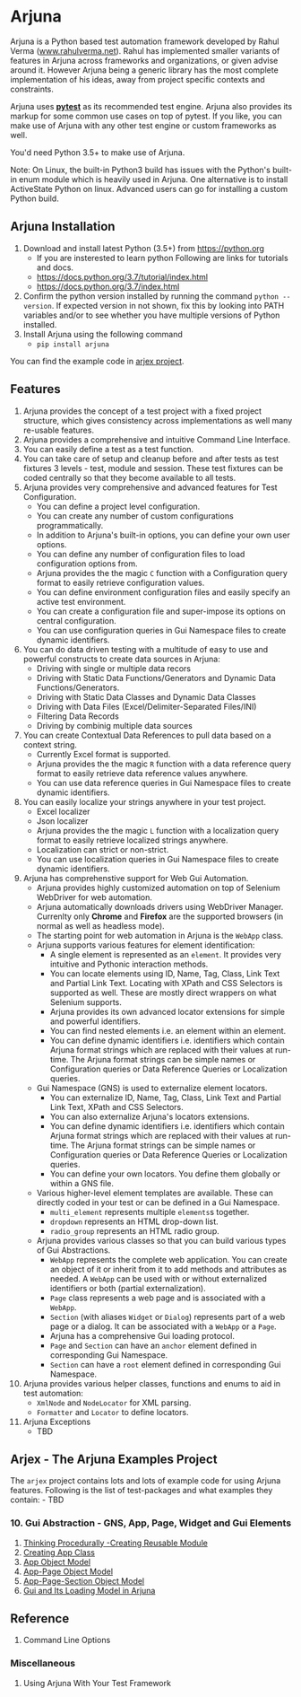 # Arjuna

Arjuna is a Python based test automation framework developed by Rahul Verma (www.rahulverma.net). Rahul has implemented smaller variants of features in Arjuna across frameworks and organizations, or given advise around it. However Arjuna being a generic library has the most complete implementation of his ideas, away from project specific contexts and constraints.

Arjuna uses **[pytest](https://docs.pytest.org/en/latest/)** as its recommended test engine. Arjuna also provides its markup for some common use cases on top of pytest. If you like, you can make use of Arjuna with any other test engine or custom frameworks as well.

You'd need Python 3.5+ to make use of Arjuna.

Note: On Linux, the built-in Python3 build has issues with the Python's built-in enum module which is heavily used in Arjuna. One alternative is to install ActiveState Python on linux. Advanced users can go for installing a custom Python build.

## Arjuna Installation

1. Download and install latest Python (3.5+) from https://python.org
    * If you are insterested to learn python Following are links for tutorials and docs.
    + https://docs.python.org/3.7/tutorial/index.html
    + https://docs.python.org/3.7/index.html
2. Confirm the python version installed by running the command `python --version`. If expected version in not shown, fix this by looking into PATH variables and/or to see whether you have multiple versions of Python installed.
3. Install Arjuna using the following command
    * `pip install arjuna`

You can find the example code in [arjex project](https://github.com/rahul-verma/arjuna/tree/master/arjuna-samples/arjex).

## Features
1. Arjuna provides the concept of a test project with a fixed project structure, which gives consistency across implementations as well many re-usable features.
2. Arjuna provides a comprehensive and intuitive Command Line Interface.
3. You can easily define a test as a test function.
4. You can take care of setup and cleanup before and after tests as test fixtures 3 levels - test, module and session. These test fixtures can be coded centrally so that they become available to all tests.
5. Arjuna provides very comprehensive and advanced features for Test Configuration.
    - You can define a project level configuration.
    - You can create any number of custom configurations programmatically.
    - In addition to Arjuna's built-in options, you can define your own user options.
    - You can define any number of configuration files to load configuration options from.
    - Arjuna provides the the magic `C` function with a Configuration query format to easily retrieve configuration values.
    - You can define environment configuration files and easily specify an active test environment.
    - You can create a configuration file and super-impose its options on central configuration.
    - You can use configuration queries in Gui Namespace files to create dynamic identifiers.
6. You can do data driven testing with a multitude of easy to use and powerful constructs to create data sources in Arjuna:
    - Driving with single or multiple data recors
    - Driving with Static Data Functions/Generators and Dynamic Data Functions/Generators.
    - Driving with Static Data Classes and Dynamic Data Classes
    - Driving with Data Files (Excel/Delimiter-Separated Files/INI)
    - Filtering Data Records
    - Driving by combinig multiple data sources 
7. You can create Contextual Data References to pull data based on a context string.
    - Currently Excel format is supported.
    - Arjuna provides the the magic `R` function with a data reference query format to easily retrieve data reference values anywhere.
    - You can use data reference queries in Gui Namespace files to create dynamic identifiers.
8. You can easily localize your strings anywhere in your test project.
    - Excel localizer
    - Json localizer
    - Arjuna provides the the magic `L` function with a localization query format to easily retrieve localized strings anywhere.
    - Localization can strict or non-strict.
    - You can use localization queries in Gui Namespace files to create dynamic identifiers.
9. Arjuna has comprehenstive support for Web Gui Automation.
    - Arjuna provides highly customized automation on top of Selenium WebDriver for web automation.
    - Arjuna automatically downloads drivers using WebDriver Manager. Currenlty only **Chrome** and **Firefox** are the supported browsers (in normal as well as headless mode).
    - The starting point for web automation in Arjuna is the `WebApp` class.
    - Arjuna supports various features for element identification:
        - A single element is represented as an `element`. It provides very intuitive and Pythonic interaction methods.
        - You can locate elements using ID, Name, Tag, Class, Link Text and Partial Link Text. Locating with XPath and CSS Selectors is supported as well. These are mostly direct wrappers on what Selenium supports.
        - Arjuna provides its own advanced locator extensions for simple and powerful identifiers.
        - You can find nested elements i.e. an element within an element.
        - You can define dynamic identifiers i.e. identifiers which contain Arjuna format strings which are replaced with their values at run-time. The Arjuna format strings can be simple names or Configuration queries or Data Reference Queries or Localization queries.
    - Gui Namespace (GNS) is used to externalize element locators.
        - You can externalize ID, Name, Tag, Class, Link Text and Partial Link Text, XPath and CSS Selectors.
        - You can also externalize Arjuna's locators extensions.
        - You can define dynamic identifiers i.e. identifiers which contain Arjuna format strings which are replaced with their values at run-time. The Arjuna format strings can be simple names or Configuration queries or Data Reference Queries or Localization queries.
        - You can define your own locators. You define them globally or within a GNS file.
    - Various higher-level element templates are available. These can directly coded in your test or can be defined in a Gui Namespace.
        - `multi_element` represents multiple `elements`s together.
        - `dropdown` represents an HTML drop-down list.
        - `radio_group` represents an HTML radio group.
    - Arjuna provides various classes so that you can build various types of Gui Abstractions.
        - `WebApp` represents the complete web application. You can create an object of it or inherit from it to add methods and attributes as needed. A `WebApp` can be used with or without externalized identifiers or both (partial externalization).
        - `Page` class represents a web page and is associated with a `WebApp`. 
        - `Section` (with aliases `Widget` or `Dialog`) represents part of a web page or a dialog. It can be associated with a `WebApp` or a `Page`.
        - Arjuna has a comprehensive Gui loading protocol.
        - `Page` and `Section` can have an `anchor` element defined in corresponding Gui Namespace. 
        - `Section` can have a `root` element defined in corresponding Gui Namespace.
10. Arjuna provides various helper classes, functions and enums to aid in test automation:
    - `XmlNode` and `NodeLocator` for XML parsing.
    - `Formatter` and `Locator` to define locators.
11. Arjuna Exceptions
    - TBD


## Arjex - The Arjuna Examples Project
The `arjex` project contains lots and lots of example code for using Arjuna features. Following is the list of test-packages and what examples they contain:
    - TBD

### 10. Gui Abstraction - GNS, App, Page, Widget and Gui Elements

1. [Thinking Procedurally -Creating Reusable Module](https://github.com/rahul-verma/arjuna/blob/master/docs/webui_basics/ThinkingProcedurally.md)
2. [Creating App Class](https://github.com/rahul-verma/arjuna/blob/master/docs/gui_abstraction/AppClass.md)
3. [App Object Model](https://github.com/rahul-verma/arjuna/blob/master/docs/gui_abstraction/AppObjectModel.md)
4. [App-Page Object Model](https://github.com/rahul-verma/arjuna/blob/master/docs/gui_abstraction/AppPageObjectModel.md)
5. [App-Page-Section Object Model](https://github.com/rahul-verma/arjuna/blob/master/docs/gui_abstraction/AppPageSectionObjectModel.md)
6. [Gui and Its Loading Model in Arjuna](https://github.com/rahul-verma/arjuna/blob/master/docs/gui_abstraction/GuiLoadingModel.md)

## Reference
1. Command Line Options

### Miscellaneous
1. Using Arjuna With Your Test Framework
